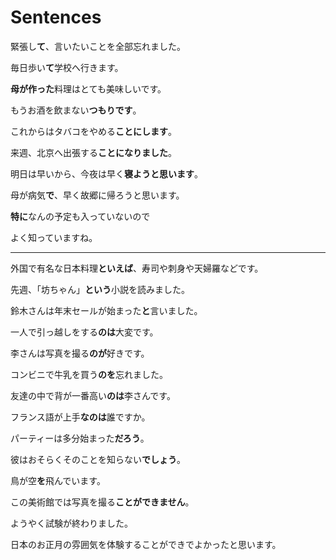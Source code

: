 # Sentences

緊張し**て**、言いたいことを全部忘れました。

毎日歩い**て**学校へ行きます。

**母が作った**料理はとても美味しいです。

もうお酒を飲まない**つもりです**。

これからはタバコをやめる**ことにします**。

来週、北京へ出張する**ことになりました**。

明日は早いから、今夜は早く**寝ようと思います**。

母が病気**で**、早く故郷に帰ろうと思います。

**特に**なんの予定も入っていないので

よく知っていますね。

---

外国で有名な日本料理**といえば**、寿司や刺身や天婦羅などです。

先週、「坊ちゃん」**という**小説を読みました。

鈴木さんは年末セールが始まった**と**言いました。

一人で引っ越しをする**のは**大変です。

李さんは写真を撮る**のが**好きです。

コンビニで牛乳を買う**のを**忘れました。

友達の中で背が一番高い**のは**李さんです。

フランス語が上手**なのは**誰ですか。

パーティーは多分始まった**だろう**。

彼はおそらくそのことを知らない**でしょう**。

鳥が空**を**飛んでいます。

この美術館では写真を撮る**ことができません**。

ようやく試験が終わりました。

日本のお正月の雰囲気を体験することができでよかったと思います。
